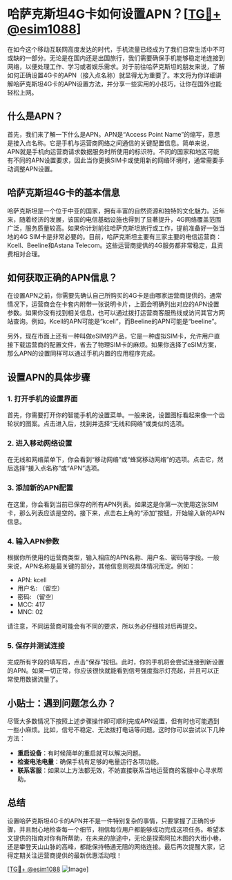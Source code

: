 # 哈萨克斯坦4G卡如何设置APN？[[TG💪+ @esim1088](https://t.me/s/esim1088)]

在如今这个移动互联网高度发达的时代，手机流量已经成为了我们日常生活中不可或缺的一部分。无论是在国内还是出国旅行，我们需要确保手机能够稳定地连接到网络，以便处理工作、学习或者娱乐需求。对于前往哈萨克斯坦的朋友来说，了解如何正确设置4G卡的APN（接入点名称）就显得尤为重要了。本文将为你详细讲解哈萨克斯坦4G卡的APN设置方法，并分享一些实用的小技巧，让你在国外也能轻松上网。

## 什么是APN？

首先，我们来了解一下什么是APN。APN是“Access Point Name”的缩写，意思是接入点名称。它是手机与运营商网络之间通信的关键配置信息。简单来说，APN就是手机向运营商请求数据服务时所使用的标识符。不同的国家和地区可能有不同的APN设置要求，因此当你更换SIM卡或使用新的网络环境时，通常需要手动调整APN设置。

## 哈萨克斯坦4G卡的基本信息

哈萨克斯坦是一个位于中亚的国家，拥有丰富的自然资源和独特的文化魅力。近年来，随着经济的发展，该国的电信基础设施也得到了显著提升，4G网络覆盖范围广泛，服务质量较高。如果你计划前往哈萨克斯坦旅行或工作，提前准备好一张当地的4G SIM卡是非常必要的。目前，哈萨克斯坦主要有三家主要的电信运营商：Kcell、Beeline和Astana Telecom。这些运营商提供的4G服务都非常稳定，且资费相对合理。

## 如何获取正确的APN信息？

在设置APN之前，你需要先确认自己所购买的4G卡是由哪家运营商提供的。通常情况下，运营商会在卡套内附带一张说明卡片，上面会明确列出对应的APN设置参数。如果你没有找到相关信息，也可以通过拨打运营商客服热线或访问其官方网站查询。例如，Kcell的APN可能是“kcell”，而Beeline的APN可能是“beeline”。

另外，现在市面上还有一种叫做eSIM的产品，它是一种虚拟SIM卡，允许用户直接下载运营商的配置文件，省去了物理SIM卡的麻烦。如果你选择了eSIM方案，那么APN的设置同样可以通过手机内置的应用程序完成。

## 设置APN的具体步骤

### 1. 打开手机的设置界面

首先，你需要打开你的智能手机的设置菜单。一般来说，设置图标看起来像一个齿轮状的图案。点击进入后，找到并选择“无线和网络”或类似的选项。

### 2. 进入移动网络设置

在无线和网络菜单下，你会看到“移动网络”或“蜂窝移动网络”的选项。点击它，然后选择“接入点名称”或“APN”选项。

### 3. 添加新的APN配置

在这里，你会看到当前已保存的所有APN列表。如果这是你第一次使用这张SIM卡，那么列表应该是空的。接下来，点击右上角的“添加”按钮，开始输入新的APN信息。

### 4. 输入APN参数

根据你所使用的运营商类型，输入相应的APN名称、用户名、密码等字段。一般来说，APN名称是最关键的部分，其他信息则视具体情况而定。例如：

- APN: kcell
- 用户名: （留空）
- 密码: （留空）
- MCC: 417
- MNC: 02

请注意，不同运营商可能会有不同的要求，所以务必仔细核对后再提交。

### 5. 保存并测试连接

完成所有字段的填写后，点击“保存”按钮。此时，你的手机将会尝试连接到新设置的APN。如果一切正常，你应该很快就能看到信号强度指示灯亮起，并且可以正常使用数据流量了。

## 小贴士：遇到问题怎么办？

尽管大多数情况下按照上述步骤操作即可顺利完成APN设置，但有时也可能遇到一些小麻烦。比如，信号不稳定、无法拨打电话等问题。这时你可以尝试以下几种方法：

- **重启设备**：有时候简单的重启就可以解决问题。
- **检查电池电量**：确保手机有足够的电量运行各项功能。
- **联系客服**：如果以上方法都无效，不妨直接联系当地运营商的客服中心寻求帮助。

## 总结

设置哈萨克斯坦4G卡的APN并不是一件特别复杂的事情，只要掌握了正确的步骤，并且耐心地检查每一个细节，相信每位用户都能够成功完成这项任务。希望本文提供的指南对你有所帮助，在未来的旅途中，无论是探索阿拉木图的大街小巷，还是攀登天山山脉的高峰，都能保持畅通无阻的网络连接。最后再次提醒大家，记得定期关注运营商提供的最新优惠活动哦！

[[TG💪+ @esim1088](https://t.me/s/esim1088) ![Image](https://i.postimg.cc/4NQfJmqS/Snipaste-2025-05-13-00-14-12.png)]